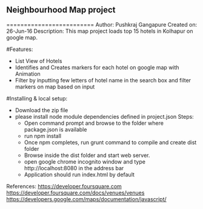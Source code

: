 ## Neighbourhood Map project
=========================
Author: Pushkraj Gangapure
Created on: 26-Jun-16
Description: This map project loads top 15 hotels in Kolhapur on google map.

#Features:
- List View of Hotels
- Identifies and Creates markers for each hotel on google map with Animation
- Filter by inputting few letters of hotel name in the search box and filter markers on map based on input

#Installing & local setup:
- Download the zip file
- please install node module dependencies defined in project.json
	Steps:
	- Open command prompt and browse to the folder where package.json is available
	- run npm install
	- Once npm completes, run grunt command to compile and create dist folder
	- Browse inside the dist folder and start web server.
	- open google chrome incognito window and type http://localhost:8080 in the address bar
	- Application should run index.html by default


References:
https://developer.foursquare.com
https://developer.foursquare.com/docs/venues/venues
https://developers.google.com/maps/documentation/javascript/
